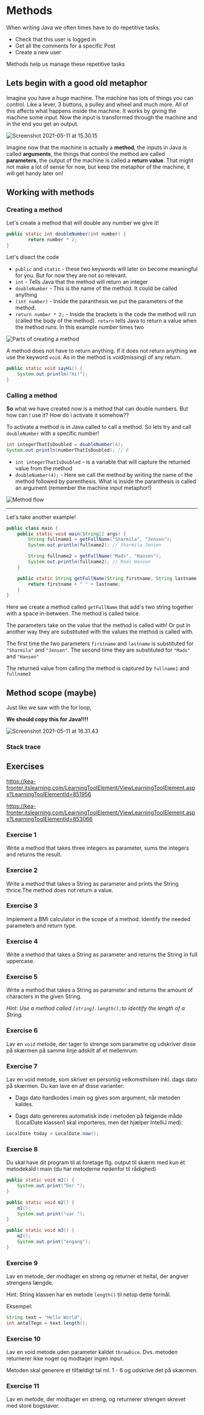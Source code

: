 # Methods

When writing Java we often times have to do repetitive tasks. 

- Check that this user is logged in
- Get all the comments for a specific Post
- Create a new user



 Methods help us manage these repetitive tasks



## Lets begin with a good old metaphor

Imagine you have a huge machine. The machine has lots of things you can control. Like a lever, 3 buttons, a pulley and wheel and much more. All of this affects what happens inside the machine. It works by giving the machine some input. Now the input is transformed through the machine and in the end you get an output. 





![Screenshot 2021-05-11 at 15.30.15](../../assets/machine.png)



Imagine now that the machine is actually a **method**, the inputs in Java is called **arguments**, the things that control the method are called **parameters**, the output of the machine is called a **return value**. That might not make a lot of sense for now, but keep the metaphor of the machine, it will get handy later on!



## Working with methods



### Creating a method

Let's create a method that will double any number we give it!

```java
public static int doubleNumber(int number) {
		return number * 2;
}
```

Let's disect the code

- `public` and `static` - these two keywords will later on become meaningful for you. But for now they are not so relevant. 
- `int` - Tells Java that the method will return an integer
- `doubleNumber` - This is the name of the method. It could be called anything
- `(int number)` - Inside the paranthesis we put the parameters of the method. 
- `return number * 2;` - Inside the brackets is the code the method will run (called the body of the method). `return` tells Java to return a value when the method runs. In this example number times two



![Parts of creating a method](../../assets/method-explanation.png)

A method does not have to return anything. If it does not return anything we use the keyword `void`. As in the method is void(missing) of any return.

```java
public static void sayHi() {
    System.out.println("Hi!");
}
```



### Calling a method

**So** what we have created now is a method that can double numbers. But how can i use it? How do i activate it somehow??

To activate a method is in Java called to call a method. So lets try and call `doubleNumber` with a specific number!



```java
int integerThatIsDoubled = doubleNumber(4);
System.out.println(numberThatIsDoubled); // 8
```

- `int integerThatIsDoubled` - is a variable that will capture the returned value from the method
- `doubleNumber(4);` - Here we call the method by writing the name of the method followed by parenthesis. What is inside the paranthesis is called an argument (remember the machine input metaphor!)



![Method flow](../../assets/method-flow.png)

---



Let's take another example!

```java
public class main {
    public static void main(String[] args) {
        String fullname1 = getFullName("Sharmila", "Jensen");
        System.out.println(fullname2); // Sharmila Jensen

        String fullname2 = getFullName("Mads", "Hansen");
        System.out.println(fullname2); // Mads Hansen
    }

    public static String getFullName(String firstname, String lastname) {
        return firstname + " " + lastname;
    }
}
```

Here we create a method called `getFullName` that add's two string together with a space in-between. The method is called twice. 

The parameters take on the value that the method is called with! Or put in another way they are substituted with the values the method is called with.

The first time the two parameters `firstname` and `lastname` is substituted for `"Sharmila"` and `"Jensen"`. The second time they are substituted for  `"Mads"` and `"Hansen"`

The returned value from calling the method is captured by `fullname1` and `fullname2`



## Method scope (maybe)

Just like we saw with the for loop, 



**We should copy this for Java!!!!**

![Screenshot 2021-05-11 at 16.31.43](../../assets/method-explanation-2.png)





### Stack trace





## Exercises

https://kea-fronter.itslearning.com/LearningToolElement/ViewLearningToolElement.aspx?LearningToolElementId=851956

https://kea-fronter.itslearning.com/LearningToolElement/ViewLearningToolElement.aspx?LearningToolElementId=853066



### Exercise 1

Write a method that takes three integers as parameter, sums the integers and returns the result.



### Exercise 2

Write a method that takes a String as parameter and prints the String thrice.The method does not return a value.



### Exercise 3

Implement  a  BMI  calculator  in  the  scope  of  a  method.   Identify  the  needed parameters and return type.



### Exercise 4

Write a method that takes a String as parameter and returns the String in full uppercase.



### Exercise 5

Write  a  method  that  takes  a  String  as  parameter  and  returns  the  amount  of characters in the given String.

*Hint:  Use a method called `[string].length();`to identify the length of a String.*



### Exercise 6

Lav en `void` metode, der tager to strenge som parametre og udskriver disse på skærmen på samme linje adskilt af et mellemrum.



### Exercise 7

Lav en void metode, som skriver en personlig velkomsthilsen inkl. dags dato på skærmen. Du kan lave en af disse varianter: 

-  Dags dato hardkodes i main og gives som argument, når metoden kaldes. 

- Dags dato genereres automatisk inde i metoden på følgende måde  (LocalDate klassen1 skal importeres, men det hjælper IntelliJ med):  

 ```java
 LocalDate today = LocalDate.now();
 ```



### Exercise 8

Du skal have dit program til at foretage flg. output til skærm med  kun ét metodekald i main (du har metoderne nedenfor til rådighed) 

 

 ```java
 public static void m1() {
     System.out.print("Der ");
 }
 
 public static void m2() {
     m1();
     System.out.print("var ");
 }
 
 public static void m3() {
     m2();
     System.out.print("engang");
 }
 ```



### Exercise 9

Lav en metode, der modtager en streng og returner et heltal, der angiver strengens længde. 

Hint: String klassen har en metode `length()` til netop dette formål. 

Eksempel: 

```java
String text = "Hello World";
int antalTegn = text.length(); 
```



### Exercise 10

Lav en void metode uden parameter kaldet `throwDice`. Dvs. metoden returnerer ikke noget og modtager ingen input. 

Metoden skal generere et tilfældigt tal ml. 1 - 6 og udskrive det på skærmen.



### Exercise 11

Lav en metode, der modtager en streng, og returnerer strengen skrevet med store bogstaver.